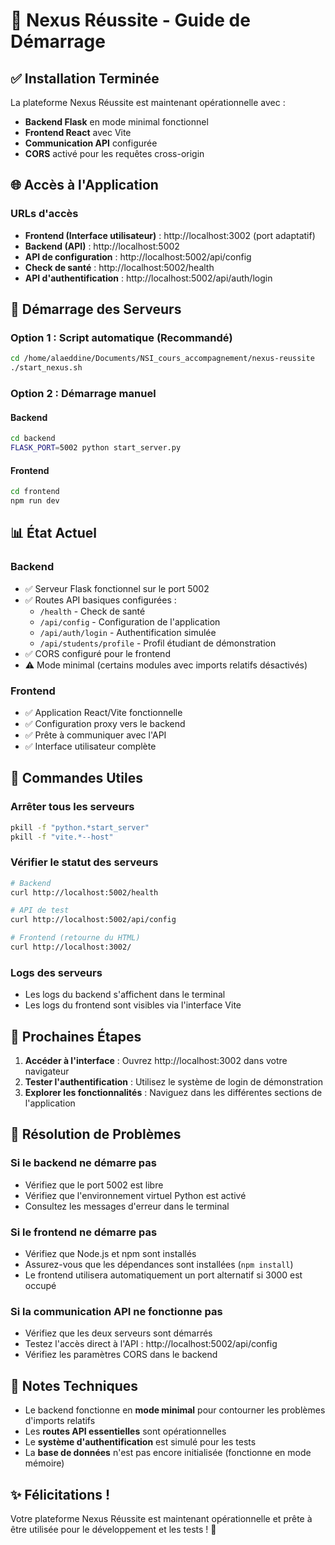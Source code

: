 # 🚀 Nexus Réussite - Guide de Démarrage

## ✅ Installation Terminée

La plateforme Nexus Réussite est maintenant opérationnelle avec :

- **Backend Flask** en mode minimal fonctionnel
- **Frontend React** avec Vite
- **Communication API** configurée
- **CORS** activé pour les requêtes cross-origin

## 🌐 Accès à l'Application

### URLs d'accès
- **Frontend (Interface utilisateur)** : http://localhost:3002 (port adaptatif)
- **Backend (API)** : http://localhost:5002
- **API de configuration** : http://localhost:5002/api/config
- **Check de santé** : http://localhost:5002/health
- **API d'authentification** : http://localhost:5002/api/auth/login

## 🔧 Démarrage des Serveurs

### Option 1 : Script automatique (Recommandé)
```bash
cd /home/alaeddine/Documents/NSI_cours_accompagnement/nexus-reussite
./start_nexus.sh
```

### Option 2 : Démarrage manuel

#### Backend
```bash
cd backend
FLASK_PORT=5002 python start_server.py
```

#### Frontend
```bash
cd frontend  
npm run dev
```

## 📊 État Actuel

### Backend
- ✅ Serveur Flask fonctionnel sur le port 5002
- ✅ Routes API basiques configurées :
  - `/health` - Check de santé
  - `/api/config` - Configuration de l'application
  - `/api/auth/login` - Authentification simulée
  - `/api/students/profile` - Profil étudiant de démonstration
- ✅ CORS configuré pour le frontend
- ⚠️ Mode minimal (certains modules avec imports relatifs désactivés)

### Frontend
- ✅ Application React/Vite fonctionnelle
- ✅ Configuration proxy vers le backend
- ✅ Prête à communiquer avec l'API
- ✅ Interface utilisateur complète

## 🔧 Commandes Utiles

### Arrêter tous les serveurs
```bash
pkill -f "python.*start_server"
pkill -f "vite.*--host"
```

### Vérifier le statut des serveurs
```bash
# Backend
curl http://localhost:5002/health

# API de test
curl http://localhost:5002/api/config

# Frontend (retourne du HTML)
curl http://localhost:3002/
```

### Logs des serveurs
- Les logs du backend s'affichent dans le terminal
- Les logs du frontend sont visibles via l'interface Vite

## 🚀 Prochaines Étapes

1. **Accéder à l'interface** : Ouvrez http://localhost:3002 dans votre navigateur
2. **Tester l'authentification** : Utilisez le système de login de démonstration
3. **Explorer les fonctionnalités** : Naviguez dans les différentes sections de l'application

## 🐛 Résolution de Problèmes

### Si le backend ne démarre pas
- Vérifiez que le port 5002 est libre
- Vérifiez que l'environnement virtuel Python est activé
- Consultez les messages d'erreur dans le terminal

### Si le frontend ne démarre pas
- Vérifiez que Node.js et npm sont installés
- Assurez-vous que les dépendances sont installées (`npm install`)
- Le frontend utilisera automatiquement un port alternatif si 3000 est occupé

### Si la communication API ne fonctionne pas
- Vérifiez que les deux serveurs sont démarrés
- Testez l'accès direct à l'API : http://localhost:5002/api/config
- Vérifiez les paramètres CORS dans le backend

## 📝 Notes Techniques

- Le backend fonctionne en **mode minimal** pour contourner les problèmes d'imports relatifs
- Les **routes API essentielles** sont opérationnelles
- Le **système d'authentification** est simulé pour les tests
- La **base de données** n'est pas encore initialisée (fonctionne en mode mémoire)

## ✨ Félicitations !

Votre plateforme Nexus Réussite est maintenant opérationnelle et prête à être utilisée pour le développement et les tests ! 🎉
